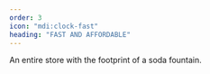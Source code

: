 ```yaml
---
order: 3
icon: "mdi:clock-fast"
heading: "FAST AND AFFORDABLE"
---
```


An entire store with the footprint of a soda fountain.

